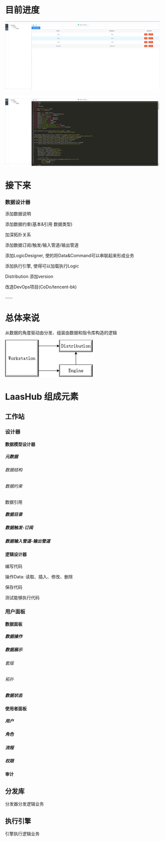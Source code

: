 # 目前进度

![simple_architecture](docs/current_progress/2020-03-23_20-04/1.png)

![simple_architecture](docs/current_progress/2020-03-23_20-04/2.png)

# 接下来

### 数据设计器

添加数据说明

添加数据约束(基本&引用 数据类型)

加深拓扑关系

添加数据订阅/触发/输入管道/输出管道





添加LogicDesigner, 使的将Data&Command可以串联起来形成业务

添加执行引擎, 使得可以加载执行Logic





Distribution 添加version



改造DevOps项目(CoDo/tencent-bk)

......

# 总体来说

从数据的角度驱动由分发、组装由数据和指令库构造的逻辑

![simple_architecture](docs/images/simple_architecture.png)

# LaasHub 组成元素

## 工作站

### 设计器

#### 数据模型设计器

##### 元数据

###### 数据结构

###### 数据约束

数据引用

##### 数据目录

##### 数据触发-订阅

##### 数据输入管道-输出管道

#### 逻辑设计器

编写代码

操作Data: 读取、插入、修改、删除

保存代码

测试能够执行代码

### 用户面板

#### 数据面板

##### 数据操作

##### 数据展示

###### 套版

###### 拓扑

##### 数据状态

#### 使用者面板

##### 用户

##### 角色

##### 流程

##### 权限

#### 审计

## 分发库

分发器分发逻辑业务

## 执行引擎

引擎执行逻辑业务

